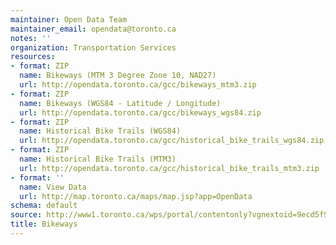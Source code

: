 ```yaml
---
maintainer: Open Data Team
maintainer_email: opendata@toronto.ca
notes: ''
organization: Transportation Services
resources:
- format: ZIP
  name: Bikeways (MTM 3 Degree Zone 10, NAD27)
  url: http://opendata.toronto.ca/gcc/bikeways_mtm3.zip
- format: ZIP
  name: Bikeways (WGS84 - Latitude / Longitude)
  url: http://opendata.toronto.ca/gcc/bikeways_wgs84.zip
- format: ZIP
  name: Historical Bike Trails (WGS84)
  url: http://opendata.toronto.ca/gcc/historical_bike_trails_wgs84.zip
- format: ZIP
  name: Historical Bike Trails (MTM3)
  url: http://opendata.toronto.ca/gcc/historical_bike_trails_mtm3.zip
- format: ''
  name: View Data
  url: http://map.toronto.ca/maps/map.jsp?app=OpenData
schema: default
source: http://www1.toronto.ca/wps/portal/contentonly?vgnextoid=9ecd5f9cd70bb210VgnVCM1000003dd60f89RCRD&vgnextchannel=1a66e03bb8d1e310VgnVCM10000071d60f89RCRD
title: Bikeways
---
```

